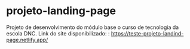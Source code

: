 # projeto-landing-page
Projeto de desenvolvimento do módulo base o curso de tecnologia da escola DNC.
Link do site disponibilizado: : https://teste-projeto-landind-page.netlify.app/
